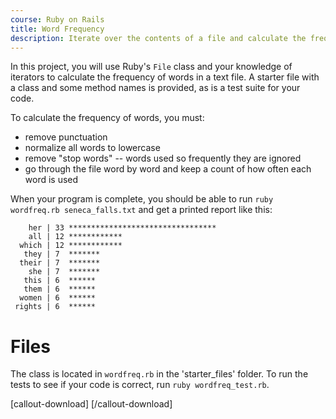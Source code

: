 ```yaml
---
course: Ruby on Rails
title: Word Frequency
description: Iterate over the contents of a file and calculate the frequency of words.
---
```


In this project, you will use Ruby's `File` class and your knowledge of iterators to calculate the frequency of words in a text file. A starter file with a class and some method names is provided, as is a test suite for your code.

To calculate the frequency of words, you must:

- remove punctuation
- normalize all words to lowercase
- remove "stop words" -- words used so frequently they are ignored
- go through the file word by word and keep a count of how often each word is used

When your program is complete, you should be able to run `ruby wordfreq.rb seneca_falls.txt` and get a printed report like this:

```
    her | 33 *********************************
    all | 12 ************
  which | 12 ************
   they | 7  *******
  their | 7  *******
    she | 7  *******
   this | 6  ******
   them | 6  ******
  women | 6  ******
 rights | 6  ******
```

# Files

The class is located in `wordfreq.rb` in the 'starter_files' folder. To run the tests to see if your code is correct, run `ruby wordfreq_test.rb`.

[callout-download] [/callout-download]
